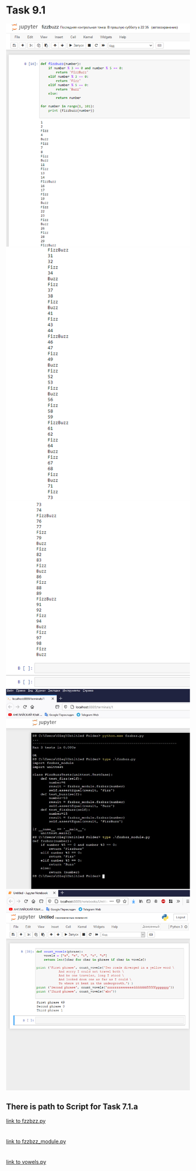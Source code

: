 # Task 9.1
![Screenshots](./Screenshots/01_task9.1.png)
![Screenshots](./Screenshots/02_task9.1.png)
![Screenshots](./Screenshots/03_task9.1.png)
![Screenshots](./Screenshots/04_task9.1.png)
![Screenshots](./Screenshots/05_task9.1.png)


## There is path to Script for  Task 7.1.a
[link to fzzbzz.py](./Scripts/fzzbzz.py)
#
[link to fzzbzz_module.py](./Scripts/fzzbzz_module.py)
#
[link to vowels.py](./Scripts/vowels.py)
